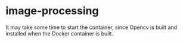 # image-processing

It may take some time to start the container, since Opencv is built and installed when the Docker container is built. 
